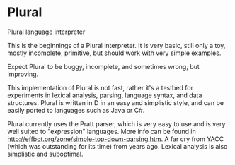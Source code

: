 # Plural
Plural language interpreter

This is the beginnings of a Plural interpreter.  It is very basic, still only a toy, mostly incomplete, primitive, but should work with very simple examples.

Expect Plural to be buggy, incomplete, and sometimes wrong, but improving. 

This implementation of Plural is not fast, rather it's a testbed for experiments in lexical analysis, parsing, language syntax, and data structures.  Plural is written in D in an easy and simplistic style, and can be easily ported to languages such as Java or C#.

Plural currently uses the Pratt parser, which is very easy to use and is very well suited to "expression" languages.  More info can be found in http://effbot.org/zone/simple-top-down-parsing.htm.  A far cry from YACC (which was outstanding for its time) from years ago.  Lexical analysis is also simplistic and suboptimal.
